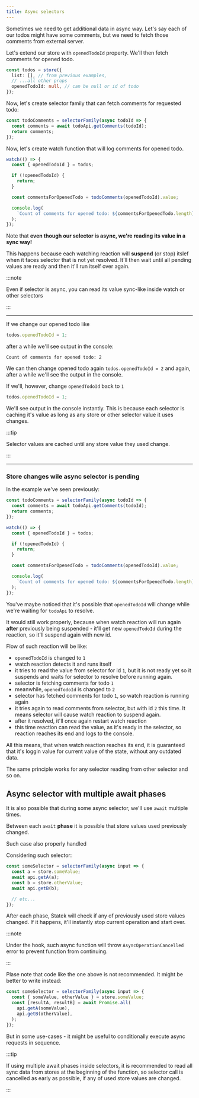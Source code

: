 ```yaml
---
title: Async selectors
---
```


Sometimes we need to get additional data in async way. Let's say each of our todos might have some comments, but we need to fetch those comments from external server.

Let's extend our store with `openedTodoId` property. We'll then fetch comments for opened todo.

```ts
const todos = store({
  list: [], // from previous examples,
  // ...all other props
  openedTodoId: null, // can be null or id of todo
});
```

Now, let's create selector family that can fetch comments for requested todo:

```ts
const todoComments = selectorFamily(async todoId => {
  const comments = await todoApi.getComments(todoId);
  return comments;
});
```

Now, let's create watch function that will log comments for opened todo.

```ts
watch(() => {
  const { openedTodoId } = todos;

  if (!openedTodoId) {
    return;
  }

  const commentsForOpenedTodo = todoComments(openedTodoId).value;

  console.log(
    `Count of comments for opened todo: ${commentsForOpenedTodo.length})`,
  );
});
```

Note that **even though our selector is async, we're reading its value in a sync way!**

This happens because each watching reaction will **suspend** (or stop) itslef when it faces selector that is not yet resolved. It'll then wait until all pending values are ready and then it'll run itself over again.

:::note

Even if selector is async, you can read its value sync-like inside watch or other selectors

:::

---

If we change our opened todo like

```ts
todos.openedTodoId = 1;
```

after a while we'll see output in the console:

```
Count of comments for opened todo: 2
```

We can then change opened todo again `todos.openedTodoId = 2` and again, after a while we'll see the output in the console.

If we'll, however, change `openedTodoId` back to `1`

```ts
todos.openedTodoId = 1;
```

We'll see output in the console instantly. This is because each selector is caching it's value as long as any store or other selector value it uses changes.

:::tip

Selector values are cached until any store value they used change.

:::

---

### Store changes wile async selector is pending

In the example we've seen previously:

```ts
const todoComments = selectorFamily(async todoId => {
  const comments = await todoApi.getComments(todoId);
  return comments;
});

watch(() => {
  const { openedTodoId } = todos;

  if (!openedTodoId) {
    return;
  }

  const commentsForOpenedTodo = todoComments(openedTodoId).value;

  console.log(
    `Count of comments for opened todo: ${commentsForOpenedTodo.length})`,
  );
});
```

You've maybe noticed that it's possible that `openedTodoId` will change while we're waiting for `todoApi` to resolve.

It would still work properly, because when watch reaction will run again **after** previously being suspended - it'll get new `openedTodoId` during the reaction, so it'll suspend again with new id.

Flow of such reaction will be like:

- `openedTodoId` is changed to `1`
- watch reaction detects it and runs itself
- it tries to read the value from selector for id `1`, but it is not ready yet so it suspends and waits for selector to resolve before running again.
- selector is fetching comments for todo `1`
- meanwhile, `openedTodoId` is changed to `2`
- selector has fetched comments for todo `1`, so watch reaction is running again
- it tries again to read comments from selector, but with id `2` this time. It means selector will cause watch reaction to suspend again.
- after it resolved, it'll once again restart watch reaction
- this time reaction can read the value, as it's ready in the selector, so reaction reaches its end and logs to the console.

All this means, that when watch reaction reaches its end, it is guaranteed that it's loggin value for current value of the state, without any outdated data.

The same principle works for any selector reading from other selector and so on.

## Async selector with multiple await phases

It is also possible that during some async selector, we'll use `await` multiple times.

Between each `await` **phase** it is possible that store values used previously changed.

Such case also properly handled

Considering such selector:

```ts
const someSelector = selectorFamily(async input => {
  const a = store.someValue;
  await api.getA(a);
  const b = store.otherValue;
  await api.getB(b);

  // etc...
});
```

After each phase, Statek will check if any of previously used store values changed. If it happens, it'll instantly stop current operation and start over.

:::note

Under the hook, such async function will throw `AsyncOperationCancelled` error to prevent function from continuing.

:::

Plase note that code like the one above is not recommended. It might be better to write instead:

```ts
const someSelector = selectorFamily(async input => {
  const { someValue, otherValue } = store.someValue;
  const [resultA, resultB] = await Promise.all(
    api.getA(someValue),
    api.getB(otherValue),
  );
});
```

But in some use-cases - it might be useful to conditionally execute async requests in sequence.

:::tip

If using multiple await phases inside selectors, it is recommended to read all sync data from stores at the beginning of the function, so selector call is cancelled as early as possible, if any of used store values are changed.

:::
